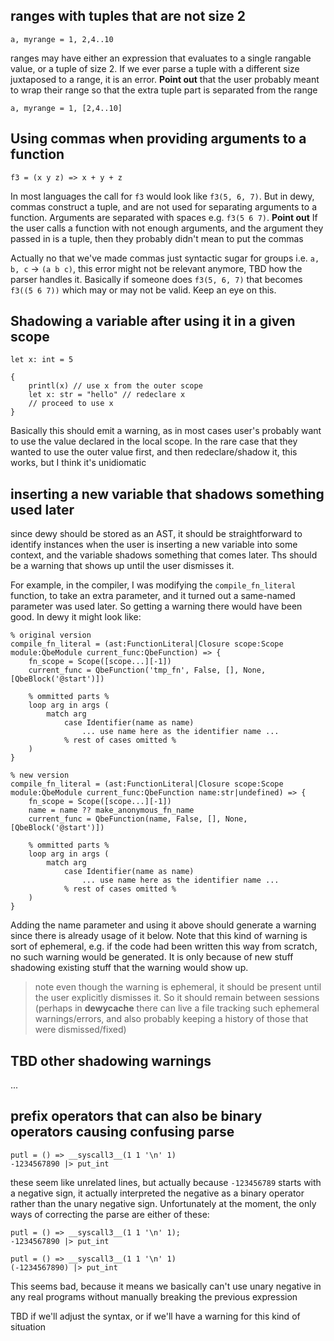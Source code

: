 ## ranges with tuples that are not size 2
```
a, myrange = 1, 2,4..10
```
ranges may have either an expression that evaluates to a single rangable value, or a tuple of size 2. If we ever parse a tuple with a different size juxtaposed to a range, it is an error. **Point out** that the user probably meant to wrap their range so that the extra tuple part is separated from the range
```
a, myrange = 1, [2,4..10]
```



## Using commas when providing arguments to a function
```dewy
f3 = (x y z) => x + y + z

```
In most languages the call for `f3` would look like `f3(5, 6, 7)`. But in dewy, commas construct a tuple, and are not used for separating arguments to a function. Arguments are separated with spaces e.g. `f3(5 6 7)`. **Point out** If the user calls a function with not enough arguments, and the argument they passed in is a tuple, then they probably didn't mean to put the commas


Actually no that we've made commas just syntactic sugar for groups i.e. `a, b, c` -> `(a b c)`, this error might not be relevant anymore, TBD how the parser handles it. Basically if someone does `f3(5, 6, 7)` that becomes `f3((5 6 7))` which may or may not be valid. Keep an eye on this.


## Shadowing a variable after using it in a given scope
```dewy
let x: int = 5

{
    printl(x) // use x from the outer scope
    let x: str = "hello" // redeclare x
    // proceed to use x
}
```

Basically this should emit a warning, as in most cases user's probably want to use the value declared in the local scope. In the rare case that they wanted to use the outer value first, and then redeclare/shadow it, this works, but I think it's unidiomatic

## inserting a new variable that shadows something used later
since dewy should be stored as an AST, it should be straightforward to identify instances when the user is inserting a new variable into some context, and the variable shadows something that comes later. Ths should be a warning that shows up until the user dismisses it.

For example, in the compiler, I was modifying the `compile_fn_literal` function, to take an extra parameter, and it turned out a same-named parameter was used later. So getting a warning there would have been good. In dewy it might look like:
```dewy
% original version
compile_fn_literal = (ast:FunctionLiteral|Closure scope:Scope module:QbeModule current_func:QbeFunction) => {
    fn_scope = Scope([scope...][-1])
    current_func = QbeFunction('tmp_fn', False, [], None, [QbeBlock('@start')])

    % ommitted parts %
    loop arg in args (
        match arg
            case Identifier(name as name)
                ... use name here as the identifier name ...
            % rest of cases omitted %
    )
}

% new version
compile_fn_literal = (ast:FunctionLiteral|Closure scope:Scope module:QbeModule current_func:QbeFunction name:str|undefined) => {
    fn_scope = Scope([scope...][-1])
    name = name ?? make_anonymous_fn_name
    current_func = QbeFunction(name, False, [], None, [QbeBlock('@start')])

    % ommitted parts %
    loop arg in args (
        match arg
            case Identifier(name as name)
                ... use name here as the identifier name ...
            % rest of cases omitted %
    )
}
```
Adding the name parameter and using it above should generate a warning since there is already usage of it below. Note that this kind of warning is sort of ephemeral, e.g. if the code had been written this way from scratch, no such warning would be generated. It is only because of new stuff shadowing existing stuff that the warning would show up.
> note even though the warning is ephemeral, it should be present until the user explicitly dismisses it. So it should remain between sessions (perhaps in __dewycache__ there can live a file tracking such ephemeral warnings/errors, and also probably keeping a history of those that were dismissed/fixed)

## TBD other shadowing warnings
...



## prefix operators that can also be binary operators causing confusing parse

```dewy
putl = () => __syscall3__(1 1 '\n' 1)
-1234567890 |> put_int
```

these seem like unrelated lines, but actually because `-123456789` starts with a negative sign, it actually interpreted the negative as a binary operator rather than the unary negative sign. Unfortunately at the moment, the only ways of correcting the parse are either of these:
```dewy
putl = () => __syscall3__(1 1 '\n' 1);
-1234567890 |> put_int

putl = () => __syscall3__(1 1 '\n' 1)
(-1234567890) |> put_int
```

This seems bad, because it means we basically can't use unary negative in any real programs without manually breaking the previous expression

TBD if we'll adjust the syntax, or if we'll have a warning for this kind of situation